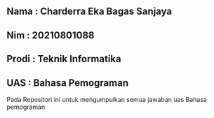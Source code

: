 ## Nama : Charderra Eka Bagas Sanjaya
## Nim : 20210801088
## Prodi : Teknik Informatika
## UAS : Bahasa Pemograman

Pada Repositori ini untuk mengumpulkan semua jawaban uas Bahasa pemograman